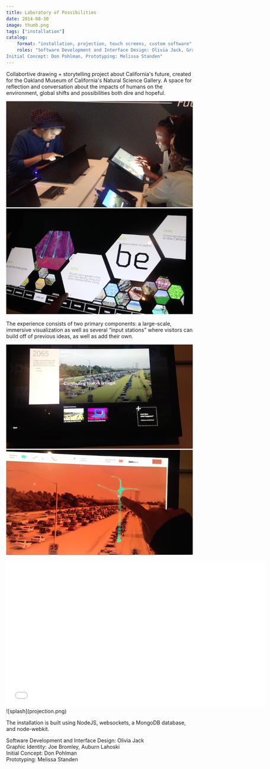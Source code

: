 ```yaml
---
title: Laboratory of Possibilities
date: 2014-08-30
image: thumb.png
tags: ["installation"] 
catalog:
    format: "installation, projection, touch screens, custom software"
    roles: "Software Development and Interface Design: Olivia Jack, Graphic Identity: Joe Bromley, Auburn Lahoski, 
Initial Concept: Don Pohlman, Prototyping: Melissa Standen"
---
```


<span class="more"></span>
Collabortive drawing + storytelling project about California's future, created for the Oakland Museum of California's Natural Science Gallery. A space for reflection and conversation about the impacts of humans on the environment, global shifts and possibilities both dire and hopeful.


![splash](stations.png)
![splash](sort1.png)

The experience consists of two primary components: a large-scale, immersive visualization as well as several “input stations” where visitors can build off of previous ideas, as well as add their own.

![splash](detail.png)
![splash](draw.png)
<iframe class="vid" src="//player.vimeo.com/video/112487926?title=0&amp;byline=0&amp;portrait=0&amp;color=ffffff&amp;autoplay=0&amp;loop=1" width="700" height="393" frameborder="0" webkitallowfullscreen mozallowfullscreen allowfullscreen></iframe>
![splash](projection.png)

The installation is built using NodeJS, websockets, a MongoDB database, and node-webkit.

Software Development and Interface Design: Olivia Jack </br>
Graphic Identity: Joe Bromley, Auburn Lahoski </br>
Initial Concept: Don Pohlman </br>
Prototyping: Melissa Standen </br>
